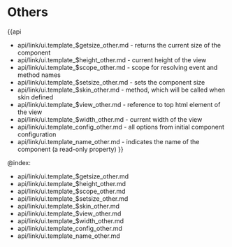 Others
=======

{{api
- api/link/ui.template_$getsize_other.md - returns the current size of the component
- api/link/ui.template_$height_other.md - current height of the view
- api/link/ui.template_$scope_other.md - scope for resolving event and method names
- api/link/ui.template_$setsize_other.md - sets the component size
- api/link/ui.template_$skin_other.md - method, which will be called when skin defined
- api/link/ui.template_$view_other.md - reference to top html element of the view
- api/link/ui.template_$width_other.md - current width of the view
- api/link/ui.template_config_other.md - all options from initial component configuration
- api/link/ui.template_name_other.md - indicates the name of the component (a read-only property)
}}

@index:
- api/link/ui.template_$getsize_other.md
- api/link/ui.template_$height_other.md
- api/link/ui.template_$scope_other.md
- api/link/ui.template_$setsize_other.md
- api/link/ui.template_$skin_other.md
- api/link/ui.template_$view_other.md
- api/link/ui.template_$width_other.md
- api/link/ui.template_config_other.md
- api/link/ui.template_name_other.md


